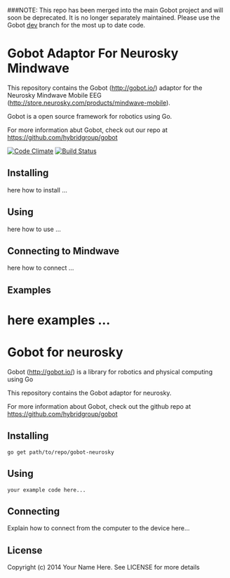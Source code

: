###NOTE: This repo has been merged into the main Gobot project and will soon be deprecated. It is no longer separately maintained. Please use the Gobot [dev](https://github.com/hybridgroup/gobot/tree/dev) branch for the most up to date code.

# Gobot Adaptor For Neurosky Mindwave

This repository contains the Gobot (http://gobot.io/) adaptor for the Neurosky Mindwave Mobile EEG (http://store.neurosky.com/products/mindwave-mobile).

Gobot is a open source framework for robotics using Go.

For more information abut Gobot, check out our repo at https://github.com/hybridgroup/gobot

[![Code Climate](https://codeclimate.com/github/hybridgroup/gobot-neurosky.png)](https://codeclimate.com/github/hybridgroup/gobot-neurosky) [![Build Status](https://travis-ci.org/hybridgroup/gobot-neurosky.png?branch=master)](https://travis-ci.org/hybridgroup/gobot-neurosky)

## Installing

here how to install ...

## Using

here how to use ...

## Connecting to Mindwave

here how to connect ...

## Examples

here examples ...
=======
# Gobot for neurosky

Gobot (http://gobot.io/) is a library for robotics and physical computing using Go

This repository contains the Gobot adaptor for neurosky.

For more information about Gobot, check out the github repo at
https://github.com/hybridgroup/gobot

## Installing

    go get path/to/repo/gobot-neurosky

## Using

    your example code here...

## Connecting

Explain how to connect from the computer to the device here...

## License

Copyright (c) 2014 Your Name Here. See LICENSE for more details
